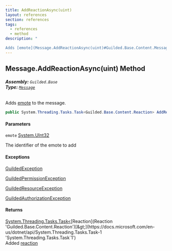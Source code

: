 ```yaml
---
title: AddReactionAsync(uint)
layout: references
section: references
tags:
  - references
  - method
description: "

Adds [emote](Message.AddReactionAsync(uint)#Guilded.Base.Content.Message.AddReactionAsync(uint).emote 'Guilded.Base.Content.Message.AddReactionAsync(uint).emote') to the message."
---
```


## Message.AddReactionAsync(uint) Method
###### **Assembly:** `Guilded.Base`<br/>**Type:** [`Message`](Message 'Guilded.Base.Content.Message')

Adds [emote](Message.AddReactionAsync(uint)#Guilded.Base.Content.Message.AddReactionAsync(uint).emote 'Guilded.Base.Content.Message.AddReactionAsync(uint).emote') to the message.

```csharp
public System.Threading.Tasks.Task<Guilded.Base.Content.Reaction> AddReactionAsync(uint emote);
```
#### Parameters

<a name='Guilded.Base.Content.Message.AddReactionAsync(uint).emote'></a>

`emote` [System.UInt32](https://docs.microsoft.com/en-us/dotnet/api/System.UInt32 'System.UInt32')

The identifier of the emote to add

#### Exceptions

[GuildedException](GuildedException 'Guilded.Base.GuildedException')

[GuildedPermissionException](GuildedPermissionException 'Guilded.Base.GuildedPermissionException')

[GuildedResourceException](GuildedResourceException 'Guilded.Base.GuildedResourceException')

[GuildedAuthorizationException](GuildedAuthorizationException 'Guilded.Base.GuildedAuthorizationException')

#### Returns
[System.Threading.Tasks.Task&lt;](https://docs.microsoft.com/en-us/dotnet/api/System.Threading.Tasks.Task-1 'System.Threading.Tasks.Task`1')[Reaction](Reaction 'Guilded.Base.Content.Reaction')[&gt;](https://docs.microsoft.com/en-us/dotnet/api/System.Threading.Tasks.Task-1 'System.Threading.Tasks.Task`1')  
Added [reaction](Reaction 'Guilded.Base.Content.Reaction')